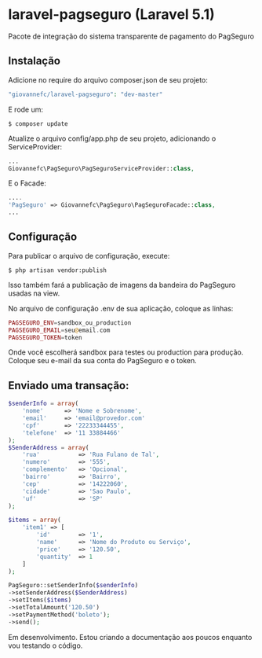 # laravel-pagseguro (Laravel 5.1)

Pacote de integração do sistema transparente de pagamento do PagSeguro

## Instalação

Adicione no require do arquivo composer.json de seu projeto:

```php
"giovannefc/laravel-pagseguro": "dev-master"
```

E rode um:

```
$ composer update
```

Atualize o arquivo config/app.php de seu projeto, adicionando o ServiceProvider:
```php
...
Giovannefc\PagSeguro\PagSeguroServiceProvider::class,
```

E o Facade:
```php
....
'PagSeguro' => Giovannefc\PagSeguro\PagSeguroFacade::class,
...
```

## Configuração

Para publicar o arquivo de configuração, execute:

```
$ php artisan vendor:publish
```

Isso também fará a publicação de imagens da bandeira do PagSeguro usadas na view. 

No arquivo de configuração .env de sua aplicação, coloque as linhas:

```php
PAGSEGURO_ENV=sandbox_ou_production
PAGSEGURO_EMAIL=seu@email.com
PAGSEGURO_TOKEN=token
```

Onde você escolherá sandbox para testes ou production para produção.
Coloque seu e-mail da sua conta do PagSeguro e o token.

## Enviado uma transação:

```php
$senderInfo = array(
	'nome' 		=> 'Nome e Sobrenome',
	'email'		=> 'email@provedor.com'
	'cpf' 		=> '22233344455',
	'telefone' 	=> '11 33884466'
);
$SenderAddress = array(
	'rua' 			=> 'Rua Fulano de Tal',
	'numero' 		=> '555',
	'complemento' 	=> 'Opcional',
	'bairro' 		=> 'Bairro',
	'cep' 			=> '14222060',
	'cidade' 		=> 'Sao Paulo',
	'uf' 			=> 'SP'
);

$items = array(
	'item1' => [
		'id' 		=> '1',
		'name' 		=> 'Nome do Produto ou Serviço',
		'price' 	=> '120.50',
		'quantity' 	=> 1
	]
);

PagSeguro::setSenderInfo($senderInfo)
->setSenderAddress($SenderAddress)
->setItems($items)
->setTotalAmount('120.50')
->setPaymentMethod('boleto');
->send();
```

Em desenvolvimento. Estou criando a documentação aos poucos enquanto vou testando o código.